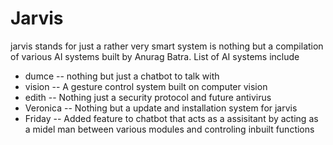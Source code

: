 # Jarvis
jarvis stands for just a rather very smart system is nothing but a compilation of various AI systems built by Anurag Batra. List of AI systems include

* dumce  -- nothing but just a chatbot to talk with
* vision -- A gesture control system built on computer vision
* edith -- Nothing just a security protocol and future antivirus
* Veronica -- Nothing but a update and installation system  for jarvis
* Friday  -- Added feature to chatbot that acts as a assisitant by acting as a midel man between various modules and controling inbuilt functions
